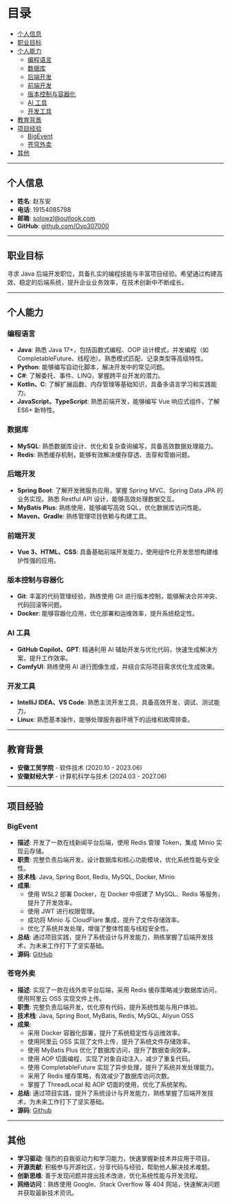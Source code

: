 # 目录

- [个人信息](#个人信息)
- [职业目标](#职业目标)
- [个人能力](#个人能力)
  - [编程语言](#编程语言)
  - [数据库](#数据库)
  - [后端开发](#后端开发)
  - [前端开发](#前端开发)
  - [版本控制与容器化](#版本控制与容器化)
  - [AI 工具](#ai-工具)
  - [开发工具](#开发工具)
- [教育背景](#教育背景)
- [项目经验](#项目经验)
  - [BigEvent](#bigevent)
  - [苍穹外卖](#苍穹外卖)
- [其他](#其他)

---

## 个人信息

- **姓名**: 赵东安
- **电话**: 19154085798
- **邮箱**: [solowzl@outlook.com](mailto:solowzl@outlook.com)
- **GitHub**: [github.com/Ovo307000](https://github.com/Ovo307000)

---

## 职业目标

寻求 Java 后端开发职位，具备扎实的编程技能与丰富项目经验。希望通过构建高效、稳定的后端系统，提升企业业务效率，在技术创新中不断成长。

---

## 个人能力

### 编程语言

- **Java**: 熟悉 Java 17+，包括函数式编程、OOP 设计模式，并发编程（如 CompletableFuture、线程池）。熟悉模式匹配、记录类型等高级特性。
- **Python**: 能够编写自动化脚本，解决开发中的常见问题。
- **C#**: 了解委托、事件、LINQ，掌握跨平台开发的潜力。
- **Kotlin、C**: 了解扩展函数、内存管理等基础知识，具备多语言学习和实践能力。
- **JavaScript、TypeScript**: 熟悉前端开发，能够编写 Vue 响应式组件，了解 ES6+ 新特性。

### 数据库

- **MySQL**: 熟悉数据库设计、优化和复杂查询编写，具备高效数据处理能力。
- **Redis**: 熟悉缓存机制，能够有效解决缓存穿透、击穿和雪崩问题。

### 后端开发

- **Spring Boot**: 了解开发微服务应用，掌握 Spring MVC、Spring Data JPA 的业务实现。熟悉 Restful API 设计，能够高效处理数据交互。
- **MyBatis Plus**: 熟练使用，能够编写高效 SQL，优化数据库访问性能。
- **Maven、Gradle**: 熟练管理项目依赖与构建工具。

### 前端开发

- **Vue 3、HTML、CSS**: 具备基础前端开发能力，使用组件化开发思想构建维护性强的应用。

### 版本控制与容器化

- **Git**: 丰富的代码管理经验，熟练使用 Git 进行版本控制，能够解决合并冲突、代码回滚等问题。
- **Docker**: 能够容器化应用，优化部署和运维效率，提升系统稳定性。

### AI 工具

- **GitHub Copilot、GPT**: 精通利用 AI 辅助开发与优化代码，快速生成解决方案，提升工作效率。
- **ComfyUI**: 熟练使用 AI 进行图像生成，并结合实际项目需求优化生成效果。

### 开发工具

- **IntelliJ IDEA、VS Code**: 熟悉主流开发工具，具备高效开发、调试、测试能力。
- **Linux**: 熟悉基本操作，能够处理服务器环境下的运维和故障排查。

---

## 教育背景

- **安徽工贸学院** - 软件技术 (2020.10 - 2023.06)
- **安徽财经大学** - 计算机科学与技术 (2024.03 - 2027.06)

---

## 项目经验

### BigEvent

- **描述**: 开发了一款在线新闻平台后端，使用 Redis 管理 Token，集成 Minio 实现云存储。
- **职责**: 完整负责后端开发，设计数据库和核心功能模块，优化系统性能与安全性。
- **技术栈**: Java, Spring Boot, Redis, MySQL, Docker, Minio
- **成果**:
  - 使用 WSL2 部署 Docker，在 Docker 中搭建了 MySQL、Redis 等服务，提升了开发效率。
  - 使用 JWT 进行权限管理。
  - 成功将 Minio 与 CloudFlare 集成，提升了文件存储效率。
  - 优化了系统并发处理，增强了整体性能与线程安全性。
- **总结**: 通过项目实践，提升了系统设计与开发能力，熟练掌握了后端开发技术，为未来工作打下了坚实基础。
- **源码**: [GitHub](https://github.com/Ovo307000/bigevent)

### 苍穹外卖

- **描述**: 实现了一款在线外卖平台后端，采用 Redis 缓存策略减少数据库访问，使用阿里云 OSS 实现文件上传。
- **职责**: 完整负责后端开发，优化原有代码，提升系统性能与用户体验。
- **技术栈**: Java, Spring Boot, MyBatis, Redis, MySQL, Aliyun OSS
- **成果**:
  - 采用 Docker 容器化部署，提升了系统稳定性与运维效率。
  - 使用阿里云 OSS 实现了文件上传，提升了系统文件存储效率。
  - 使用 MyBatis Plus 优化了数据库访问，提升了数据查询效率。
  - 使用 AOP 切面编程，实现了对象自动注入，减少了重复代码。
  - 使用 CompletableFuture 实现了异步处理，提升了系统并发处理能力。
  - 采用了 Redis 缓存策略，有效减少了数据库访问次数。
  - 掌握了 ThreadLocal 和 AOP 切面的使用，优化了系统架构。
- **总结**: 通过项目实践，提升了系统设计与开发能力，熟练掌握了后端开发技术，为未来工作打下了坚实基础。
- **源码**: [Github](https://github.com/Ovo307000/sky-take-out)

---

## 其他

- **学习驱动**: 强烈的自我驱动力和学习能力，快速掌握新技术并应用于项目。
- **开源贡献**: 积极参与开源社区，分享代码与经验，帮助他人解决技术难题。
- **创新思维**: 善于发现问题并提出技术改进，优化系统性能与开发流程。
- **网络访问**：熟练使用 Google、Stack Overflow 等 404 网站，快速解决问题并获取最新技术资讯。
